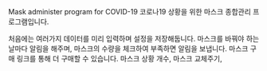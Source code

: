 Mask administer program for COVID-19
코로나19 상황을 위한 마스크 종합관리 프로그램입니다.

처음에는 여러가지 데이터를 미리 입력하며 설정을 저장해둡니다.
마스크를 바꿔야 하는 날마다 알림을 해주며, 마스크의 수량을 체크하여 부족하면 알림을 보냅니다.
마스크 구매 링크를 통해 더 구매할 수 있습니다.
마스크 상황
개수, 마스크 교체주기,
